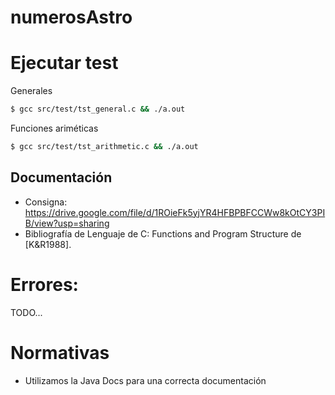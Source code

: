 # numerosAstro

# Ejecutar test

Generales

```bash
$ gcc src/test/tst_general.c && ./a.out
```

Funciones ariméticas

```bash
$ gcc src/test/tst_arithmetic.c && ./a.out
```

## Documentación

- Consigna: https://drive.google.com/file/d/1ROieFk5yjYR4HFBPBFCCWw8kOtCY3PIB/view?usp=sharing
- Bibliografía de Lenguaje de C: Functions and Program Structure de [K&R1988].

# Errores:

TODO...

# Normativas

- Utilizamos la Java Docs para una correcta documentación
